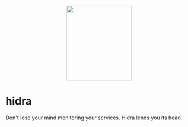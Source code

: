 <p align="center">
  <img width="176.5" height="202" src="https://github.com/hidracloud/hidra/blob/main/docs/logo.svg?raw=true">
</p>

# hidra

Don't lose your mind monitoring your services. Hidra lends you its head.